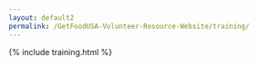 ```yaml
---
layout: default2
permalink: /GetFoodUSA-Volunteer-Resource-Website/training/
---
```


{% include training.html %}